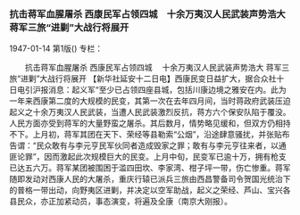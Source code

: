 ### 抗击蒋军血腥屠杀  西康民军占领四城　十余万夷汉人民武装声势浩大  蒋军三旅“进剿”大战行将展开

1947-01-14
第1版()
专栏：

　　抗击蒋军血腥屠杀
    西康民军占领四城
  　十余万夷汉人民武装声势浩大
    蒋军三旅“进剿”大战行将展开
    【新华社延安十二日电】西康民变日益扩大，据合众社十日电引沪报消息：起义军“至少已占领四座县城，包括川康边境之雅安在内。此为一年来西康第二度的大规模的民变，其第一次在去年四月间，当时蒋政府武装压迫起义之十余万夷汉人民武装，当遭人民武装激烈反抗，蒋方六个保安队陷于覆没。人民方面亦受到蒋军的大量野蛮之屠杀。其后数月，情势略见缓和，但双方仍相持不下。上月初，蒋军其团在天下、荣经等县勒索“公烟”，沿途肆意骚扰，并张贴布告谓：“民众敢有与李元亨民军伙同者造成毁家之罪；敢有与李元亨往来者，以通匪论罪”，因而激起此次规模巨大的民变。上月中旬，民变军已逾十万，拥有枪支已达五六万。蒋军某团被围困于滥四田坎、李家湾、柑子坪一带，伤亡惨重。蒋军随即发动对西康人民的大屠杀，重庆行辕已派兵三旅由西昌警备司令贺国光统治下的普格一带出动，向野夷区进剿，并决定以空军助战，起义之荣经、芦山、宝兴各县民众，亦正加紧动员，事态演变，将遍及全康（南京大刚报）。
